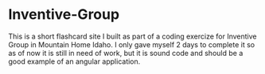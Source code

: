 # Inventive-Group
This is a short flashcard site I built as part of a coding exercize for Inventive Group in Mountain Home Idaho. I only gave myself 2 days to complete it so as of now it is still in need of work, but it is sound code and should be a good example of an angular application.
